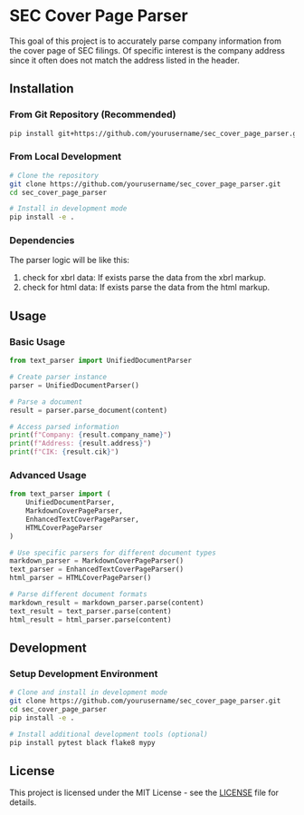# SEC Cover Page Parser

This goal of this project is to accurately parse company information from the cover page of SEC filings. Of specific interest is the company address since it often does not match the address listed in the header.

## Installation

### From Git Repository (Recommended)
```bash
pip install git+https://github.com/yourusername/sec_cover_page_parser.git
```

### From Local Development
```bash
# Clone the repository
git clone https://github.com/yourusername/sec_cover_page_parser.git
cd sec_cover_page_parser

# Install in development mode
pip install -e .
```

### Dependencies
The parser logic will be like this:

1. check for xbrl data: If exists parse the data from the xbrl markup.
2. check for html data: If exists parse the data from the html markup.

## Usage

### Basic Usage
```python
from text_parser import UnifiedDocumentParser

# Create parser instance
parser = UnifiedDocumentParser()

# Parse a document
result = parser.parse_document(content)

# Access parsed information
print(f"Company: {result.company_name}")
print(f"Address: {result.address}")
print(f"CIK: {result.cik}")
```

### Advanced Usage
```python
from text_parser import (
    UnifiedDocumentParser,
    MarkdownCoverPageParser,
    EnhancedTextCoverPageParser,
    HTMLCoverPageParser
)

# Use specific parsers for different document types
markdown_parser = MarkdownCoverPageParser()
text_parser = EnhancedTextCoverPageParser()
html_parser = HTMLCoverPageParser()

# Parse different document formats
markdown_result = markdown_parser.parse(content)
text_result = text_parser.parse(content)
html_result = html_parser.parse(content)
```

## Development

### Setup Development Environment
```bash
# Clone and install in development mode
git clone https://github.com/yourusername/sec_cover_page_parser.git
cd sec_cover_page_parser
pip install -e .

# Install additional development tools (optional)
pip install pytest black flake8 mypy
```

## License

This project is licensed under the MIT License - see the [LICENSE](LICENSE) file for details.

